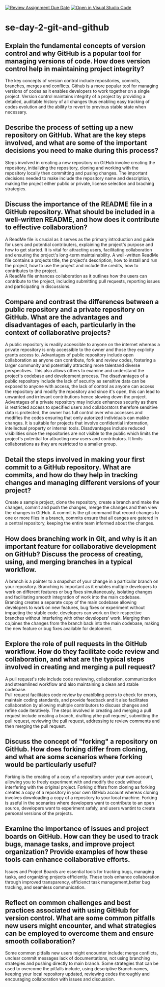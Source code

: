 [![Review Assignment Due Date](https://classroom.github.com/assets/deadline-readme-button-22041afd0340ce965d47ae6ef1cefeee28c7c493a6346c4f15d667ab976d596c.svg)](https://classroom.github.com/a/8wgCKhpZ)
[![Open in Visual Studio Code](https://classroom.github.com/assets/open-in-vscode-2e0aaae1b6195c2367325f4f02e2d04e9abb55f0b24a779b69b11b9e10269abc.svg)](https://classroom.github.com/online_ide?assignment_repo_id=18598180&assignment_repo_type=AssignmentRepo)
# se-day-2-git-and-github
## Explain the fundamental concepts of version control and why GitHub is a popular tool for managing versions of code. How does version control help in maintaining project integrity?
The key concepts of version control include repositories, commits, branches, merges and conflicts. 
Github is a more popular tool for managing versions of codes as it enables developers to work together on a single project. 
Version control maintains integrity of a project by providing a detailed, auditable history of all changes thus enabling easy tracking of codes evolution and the ability to revert to previous stable state when necessary.
## Describe the process of setting up a new repository on GitHub. What are the key steps involved, and what are some of the important decisions you need to make during this process?
Steps involved in creating a new repository on GitHub involve creating the repository, initializing the repository, cloning and working with the repository locally then committing and pusing changes. 
The important decisions needed to make include the repository name and description, making the project either public or private, license selection and braching strategies. 
## Discuss the importance of the README file in a GitHub repository. What should be included in a well-written README, and how does it contribute to effective collaboration?
A ReadMe file is crucial as it serves as the primary introduction and guide for users and potential contributers, explaining the project's purpose and how to get started. 
It is vital for attracting users, facilitating collaboration and ensuring the project's long-term maintainability. A well-written ReadMe file contains a projects title, the project's description, how to install and run 
the project, how to use the project and include the credits, how to contributes to the project.  
A ReadMe file enhances collaboration as it outlines how the users can contribute to the project, including submitting pull requests, reporting issues and participating in discussions.
## Compare and contrast the differences between a public repository and a private repository on GitHub. What are the advantages and disadvantages of each, particularly in the context of collaborative projects?
A public repository is readily accessible to anyone on the internet whereas a private repository is only accessible to the owner and those they explicity grants access to. 
Advantages of public repository include open collaboration as anyone can contribute, fork and review codes, fostering a larger community and potentially attracting more talentand diverse perspectives. This also allows 
others to examine and understand the project's codebase and development process. The disadvantages of a public repository include the lack of security as sensitive data can be exposed to anyone with access, the lack of 
control as anyone can access the repository and modify the repository and since it's open, this can lead to unwanted and irrlevant contributions hence slowing down the project.   
Advantages of a private repository may include enhances security as there is restricted access to specified users and collaborators therefore sensitive data is protected, the owner has full control over who accesses and 
modifies the codes ensuring that omly autorized individuals can makke changes. It is suitable for projects that involve confidential information, intellectual property or internal tools. 
Disadvantages include reduced visibilities since the repositories are not visible to the public which limits the project's potential for attracting new users and contributors. It limits collaborations as they are 
restricted to a smaller group.
## Detail the steps involved in making your first commit to a GitHub repository. What are commits, and how do they help in tracking changes and managing different versions of your project?
Create a sample project, clone the repository, create a branch and make the changes, commit and push the changes, merge the changes and then view the changes in GitHub. A commit is the git command that record changes to 
one or more files in a branch, commits ensure that all canges are gatered in a central repository, keeping the entire team informed about the changes.
## How does branching work in Git, and why is it an important feature for collaborative development on GitHub? Discuss the process of creating, using, and merging branches in a typical workflow.
A branch is a pointer to a snapshot of your change in a particular branch on your repository. Branching is important as it enables multiple developers to work on different features or bug fixes simultaneously, isolating 
changes and facilitating smooth integration of work into the main codebase. Brancing creates a separate copy of the main codebase allowing developers to work on new features, bug fixes or experiment without impacting the 
stable code. developers can work on their respective branches without interfering with other developers' work. Merging then co,bines the changes from the branch back into the main codebase, making the new feature or bug 
fixes available for deploment.
## Explore the role of pull requests in the GitHub workflow. How do they facilitate code review and collaboration, and what are the typical steps involved in creating and merging a pull request?
A pull request's role include code reviewing, collaboration, communication and streamlined workflow and also maintaining a clean and stable codebase.  
Pull request facilitates code review by enablbling peers to check for errors, maintain coding standards, and provide feedback and it also facilitates collaboration by allowing multiple contributors to discuss changes and 
refine code iteratively. 
The steps involved in creating and merging a pull request include creating a branch, drafting ythe pull request, submitting the pull request, reviewing the pull request, addressing te review comments and then merging the 
pull request.
## Discuss the concept of "forking" a repository on GitHub. How does forking differ from cloning, and what are some scenarios where forking would be particularly useful?
Forking is the creating of a copy of a repository under your own account, allowing you to freely experiment with and modify the code without interfering with the original project. Forking differs from cloning as forking 
creates a copy of a repository in your own GitHub account whereas cloning involves downloading a copy of a repository to your local machine. 
Forking is useful in the scenarios where developers want to contribute to an open source, developers want to experiment safely, and users wantint to create personal versions of the projects. 
## Examine the importance of issues and project boards on GitHub. How can they be used to track bugs, manage tasks, and improve project organization? Provide examples of how these tools can enhance collaborative efforts.
Issues and Project Boards are essential tools for tracking bugs, managing tasks, and organizing projects efficiently. These tools enhance collaboration through improved transparency, efficienct task management,better bug 
tracking, and seamless communication. 
## Reflect on common challenges and best practices associated with using GitHub for version control. What are some common pitfalls new users might encounter, and what strategies can be employed to overcome them and ensure smooth collaboration?
Some common pitfalls new users might encounter include; merge conflicts, unclear commit messages lack of documentations, not using branching strategies and pushing directly to main branch. 
Some strategies that can be used to overcome the pitfalls include, using descriptive Branch names, keeping your local repository updated, reviewing codes thoroughly and encouraging collaboration with issues and discussion.
